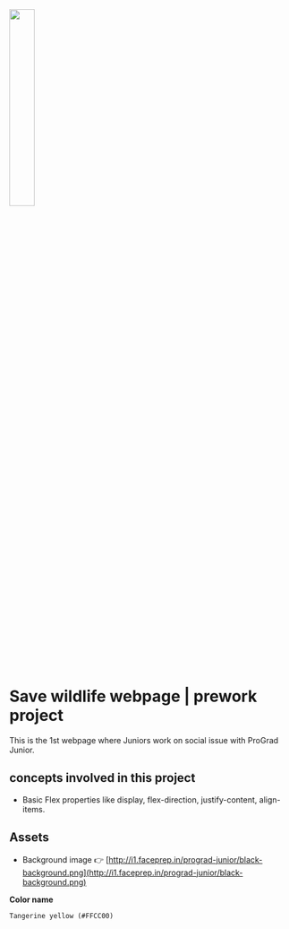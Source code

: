 <img src="https://i1.faceprep.in/ProGrad/progradjr-logo.png" height="30%" width="30%">

# Save wildlife webpage | prework project
This is the 1st webpage where Juniors work on social issue with ProGrad Junior.

## concepts involved in this project 
- Basic Flex properties like display, flex-direction, justify-content, align- items.

## Assets
- Background image 👉 [http://i1.faceprep.in/prograd-junior/black-background.png](http://i1.faceprep.in/prograd-junior/black-background.png)

**Color name**
```markdown
Tangerine yellow (#FFCC00)
```
